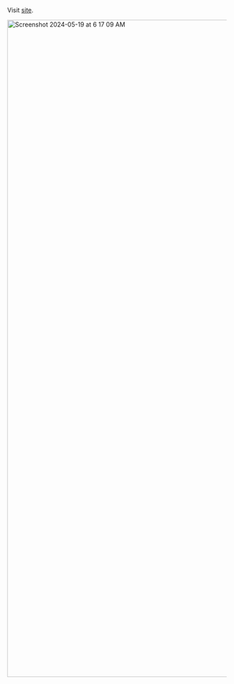 
 Visit [site](https://github.com/facebook/create-react-app).

<img width="1505" alt="Screenshot 2024-05-19 at 6 17 09 AM" src="https://github.com/NanorIsrael/zwilt/assets/46395082/5b5d8b83-945e-4d7a-98c9-46030746b780">
